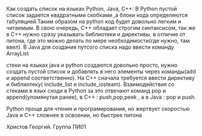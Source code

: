 Как создать список на языках Python, Java, C++: В Python пустой список задается квадратными скобками ,а блоки кода определяются табуляцией.Таким образом на python код будет довольно легким и читаемым. В свою очередь, С++ обладает строгим синтаксисом, так же в С++ нужно сразу указывать библиотеки и директивы, в отличие от питона, где это можно делать по мере необходимости(где нужно, там ввел). В Java для создания путсого списка надо ввести команду ArrayList

стеки на языках java и python создаются довольно просто, нужно создать пустой список и добавлять в него элементы через команды(add и append соответственно). На С++ сначала требуется ввести директиву и библиотеку( include_list и include_iosteam). Взаимодействия со стеками в язых сходи в Python за это отвечают команд pop и append(упомянутая ранее), в С++ : push,pop,peek , а в Java  : pop  и push. 

Python проще для чтения и програмирования, но жертвует скоростью
Java и C++ сложнее в освоении, но быстрее питона 

Христов Георгий. Группа ПИ01

